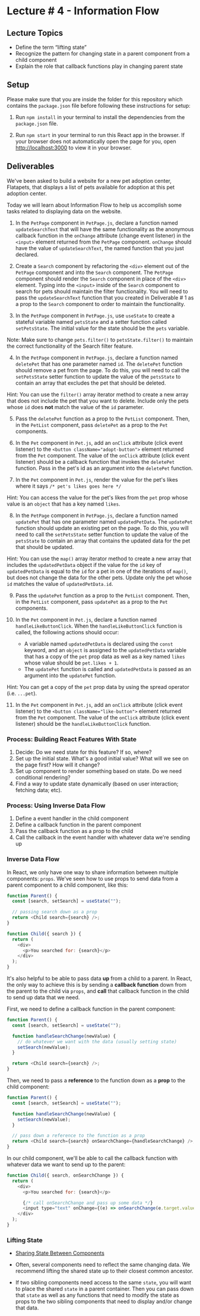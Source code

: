 # Lecture # 4 - Information Flow

## Lecture Topics

- Define the term “lifting state”
- Recognize the pattern for changing state in a parent component from a child component
- Explain the role that callback functions play in changing parent state

## Setup

Please make sure that you are inside the folder for this repository which contains the `package.json` file before following these instructions for setup:

1. Run `npm install` in your terminal to install the dependencies from the `package.json` file.

2. Run `npm start` in your terminal to run this React app in the browser. If your browser does not automatically open the page for you, open [http://localhost:3000](http://localhost:3000) to view it in your browser.

## Deliverables

We've been asked to build a website for a new pet adoption center, Flatapets, that displays a list of pets available for adoption at this pet adoption center.

Today we will learn about Information Flow to help us accomplish some tasks related to displaying data on the website.

1. In the `PetPage` component in `PetPage.js`, declare a function named `updateSearchText` that will have the same functionality as the anonymous callback function in the `onChange` attribute (change event listener) in the `<input>` element returned from the `PetPage` component. `onChange` should have the value of `updateSearchText`, the named function that you just declared.

2. Create a `Search` component by refactoring the `<div>` element out of the `PetPage` component and into the `Search` component. The `PetPage` component should render the `Search` component in place of the `<div>` element. Typing into the `<input>` inside of the `Search` component to search for pets should maintain the filter functionality. You will need to pass the `updateSearchText` function that you created in Deliverable # 1 as a prop to the `Search` component to order to maintain the functionality.

3. In the `PetPage` component in `PetPage.js`, use `useState` to create a stateful variable named `petsState` and a setter function called `setPetsState`. The initial value for the state should be the `pets` variable.

Note: Make sure to change `pets.filter()` to `petsState.filter()` to maintain the correct functionality of the Search filter feature.

4. In the `PetPage` component in `PetPage.js`, declare a function named `deletePet` that has one parameter named `id`. The `deletePet` function should remove a pet from the page. To do this, you will need to call the `setPetsState` setter function to update the value of the `petsState` to contain an array that excludes the pet that should be deleted.

Hint: You can use the `filter()` array iterator method to create a new array that does not include the pet that you want to delete. Include only the pets whose `id` does **not** match the value of the `id` parameter.

5. Pass the `deletePet` function as a prop to the `PetList` component. Then, in the `PetList` component, pass `deletePet` as a prop to the `Pet` components.

6. In the `Pet` component in `Pet.js`, add an `onClick` attribute (click event listener) to the `<button className="adopt-button">` element returned from the `Pet` component. The value of the `onClick` attribute (click event listener) should be a callback function that invokes the `deletePet` function. Pass in the pet's id as an argument into the `deletePet` function.

7. In the `Pet` component in `Pet.js`, render the value for the pet's likes where it says `/* pet's likes goes here */`

Hint: You can access the value for the pet's likes from the `pet` prop whose value is an `object` that has a key named `likes`.

8. In the `PetPage` component in `PetPage.js`, declare a function named `updatePet` that has one parameter named `updatedPetData`. The `updatePet` function should update an existing pet on the page. To do this, you will need to call the `setPetsState` setter function to update the value of the `petsState` to contain an array that contains the updated data for the pet that should be updated.

Hint: You can use the `map()` array iterator method to create a new array that includes the `updatedPetData` object if the value for the `id` key of `updatedPetData` is equal to the `id` for a pet in one of the iterations of `map()`, but does not change the data for the other pets. Update only the pet whose `id` matches the value of `updatedPetData.id`.

9. Pass the `updatePet` function as a prop to the `PetList` component. Then, in the `PetList` component, pass `updatePet` as a prop to the `Pet` components.

10. In the `Pet` component in `Pet.js`, declare a function named `handleLikeButtonClick`. When the `handleLikeButtonClick` function is called, the following actions should occur:
    - A variable named `updatedPetData` is declared using the `const` keyword, and an `object` is assigned to the `updatedPetData` variable that has a copy of the `pet` prop data as well as a key named `likes` whose value should be `pet.likes + 1`.
    - The `updatePet` function is called and `updatedPetData` is passed as an argument into the `updatePet` function.
    
Hint: You can get a copy of the `pet` prop data by using the spread operator (i.e. `...pet`).

11. In the `Pet` component in `Pet.js`, add an `onClick` attribute (click event listener) to the `<button className="like-button">` element returned from the `Pet` component. The value of the `onClick` attribute (click event listener) should be the `handleLikeButtonClick` function.

### Process: Building React Features With State

1. Decide: Do we need state for this feature? If so, where?
2. Set up the initial state. What's a good initial value? What will we see on the page first? How will it change?
3. Set up component to render something based on state. Do we need conditional rendering?
4. Find a way to update state dynamically (based on user interaction; fetching data; etc).

### Process: Using Inverse Data Flow

1. Define a event handler in the child component
2. Define a callback function in the parent component
3. Pass the callback function as a prop to the child
4. Call the callback in the event handler with whatever data we're sending up

### Inverse Data Flow

In React, we only have one way to share information between multiple components:
`props`. We've seen how to use props to send data from a parent component to a child component, like this:

```js
function Parent() {
  const [search, setSearch] = useState("");

  // passing search down as a prop
  return <Child search={search} />;
}

function Child({ search }) {
  return (
    <div>
      <p>You searched for: {search}</p>
    </div>
  );
}
```

It's also helpful to be able to pass data **up** from a child to a parent. In
React, the only way to achieve this is by sending a **callback function** down
from the parent to the child via `props`, and **call** that callback function in
the child to send up data that we need.

First, we need to define a callback function in the parent component:

```js
function Parent() {
  const [search, setSearch] = useState("");

  function handleSearchChange(newValue) {
    // do whatever we want with the data (usually setting state)
    setSearch(newValue);
  }

  return <Child search={search} />;
}
```

Then, we need to pass a **reference** to the function down as a **prop** to the
child component:

```js
function Parent() {
  const [search, setSearch] = useState("");

  function handleSearchChange(newValue) {
    setSearch(newValue);
  }

  // pass down a reference to the function as a prop
  return <Child search={search} onSearchChange={handleSearchChange} />;
}
```

In our child component, we'll be able to call the callback function with
whatever data we want to send up to the parent:

```js
function Child({ search, onSearchChange }) {
  return (
    <div>
      <p>You searched for: {search}</p>

      {/* call onSearchChange and pass up some data */}
      <input type="text" onChange={(e) => onSearchChange(e.target.value)} />
    </div>
  );
}
```

### Lifting State

- [Sharing State Between Components](https://react.dev/learn/sharing-state-between-components)

- Often, several components need to reflect the same changing data. We recommend lifting the shared state up to their closest common ancestor.
- If two sibling components need access to the same `state`, you will want to place the shared `state` in a parent container. Then you can pass down that `state` as well as any functions that need to modify the state as props to the two sibling components that need to display and/or change that data.
